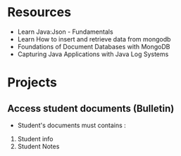 # Resources

* Learn Java:Json - Fundamentals
* Learn How to insert and retrieve data from mongodb
* Foundations of Document Databases with MongoDB
* Capturing Java Applications with Java Log Systems

# Projects

## Access student documents (Bulletin)

* Student's documents must contains :

1) Student info
2) Student Notes
